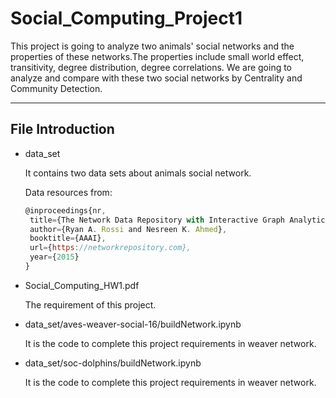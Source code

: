 # Social_Computing_Project1
This project is going to analyze two animals' social networks and the properties of these networks.The properties include small world effect, transitivity, degree distribution, degree correlations. We are going to analyze and compare with these two social networks by Centrality and Community Detection.
***

## File Introduction
* data_set

    It contains two data sets about animals social network.

    Data resources from:
    ```javascript
    @inproceedings{nr,
     title={The Network Data Repository with Interactive Graph Analytics and Visualization},
     author={Ryan A. Rossi and Nesreen K. Ahmed},
     booktitle={AAAI},
     url={https://networkrepository.com},
     year={2015}
    }
    ```

* Social_Computing_HW1.pdf
    
    The requirement of this project.

* data_set/aves-weaver-social-16/buildNetwork.ipynb

    It is the code to complete this project requirements in weaver network.

* data_set/soc-dolphins/buildNetwork.ipynb

    It is the code to complete this project requirements in weaver network.
